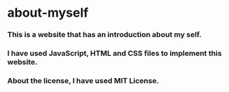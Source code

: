 # about-myself

### This is a website that has an introduction about my self. 

### I have used JavaScript, HTML and CSS files to implement this website. 
### About the license, I have used MIT License.
